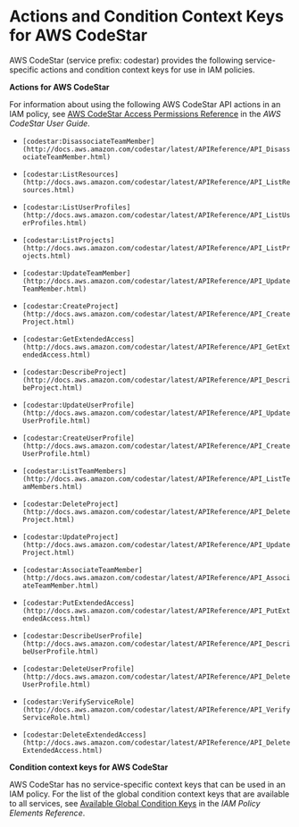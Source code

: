 # Actions and Condition Context Keys for AWS CodeStar<a name="list_codestar"></a>

AWS CodeStar \(service prefix: codestar\) provides the following service\-specific actions and condition context keys for use in IAM policies\.

**Actions for AWS CodeStar**

For information about using the following AWS CodeStar API actions in an IAM policy, see [AWS CodeStar Access Permissions Reference](http://docs.aws.amazon.com/codestar/latest/userguide/access-permissions.html) in the *AWS CodeStar User Guide*\.

+ `[codestar:DisassociateTeamMember](http://docs.aws.amazon.com/codestar/latest/APIReference/API_DisassociateTeamMember.html)`

+ `[codestar:ListResources](http://docs.aws.amazon.com/codestar/latest/APIReference/API_ListResources.html)`

+ `[codestar:ListUserProfiles](http://docs.aws.amazon.com/codestar/latest/APIReference/API_ListUserProfiles.html)`

+ `[codestar:ListProjects](http://docs.aws.amazon.com/codestar/latest/APIReference/API_ListProjects.html)`

+ `[codestar:UpdateTeamMember](http://docs.aws.amazon.com/codestar/latest/APIReference/API_UpdateTeamMember.html)`

+ `[codestar:CreateProject](http://docs.aws.amazon.com/codestar/latest/APIReference/API_CreateProject.html)`

+ `[codestar:GetExtendedAccess](http://docs.aws.amazon.com/codestar/latest/APIReference/API_GetExtendedAccess.html)`

+ `[codestar:DescribeProject](http://docs.aws.amazon.com/codestar/latest/APIReference/API_DescribeProject.html)`

+ `[codestar:UpdateUserProfile](http://docs.aws.amazon.com/codestar/latest/APIReference/API_UpdateUserProfile.html)`

+ `[codestar:CreateUserProfile](http://docs.aws.amazon.com/codestar/latest/APIReference/API_CreateUserProfile.html)`

+ `[codestar:ListTeamMembers](http://docs.aws.amazon.com/codestar/latest/APIReference/API_ListTeamMembers.html)`

+ `[codestar:DeleteProject](http://docs.aws.amazon.com/codestar/latest/APIReference/API_DeleteProject.html)`

+ `[codestar:UpdateProject](http://docs.aws.amazon.com/codestar/latest/APIReference/API_UpdateProject.html)`

+ `[codestar:AssociateTeamMember](http://docs.aws.amazon.com/codestar/latest/APIReference/API_AssociateTeamMember.html)`

+ `[codestar:PutExtendedAccess](http://docs.aws.amazon.com/codestar/latest/APIReference/API_PutExtendedAccess.html)`

+ `[codestar:DescribeUserProfile](http://docs.aws.amazon.com/codestar/latest/APIReference/API_DescribeUserProfile.html)`

+ `[codestar:DeleteUserProfile](http://docs.aws.amazon.com/codestar/latest/APIReference/API_DeleteUserProfile.html)`

+ `[codestar:VerifyServiceRole](http://docs.aws.amazon.com/codestar/latest/APIReference/API_VerifyServiceRole.html)`

+ `[codestar:DeleteExtendedAccess](http://docs.aws.amazon.com/codestar/latest/APIReference/API_DeleteExtendedAccess.html)`

**Condition context keys for AWS CodeStar**

AWS CodeStar has no service\-specific context keys that can be used in an IAM policy\. For the list of the global condition context keys that are available to all services, see [Available Global Condition Keys](reference_policies_condition-keys.md#AvailableKeys) in the *IAM Policy Elements Reference*\.